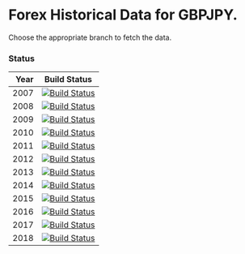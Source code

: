 # Forex Historical Data for GBPJPY.

Choose the appropriate branch to fetch the data.

### Status

| Year | Build Status |
| ----:|:------------:|
| 2007 | [![Build Status](https://api.travis-ci.org/FX-Data/FX-Data-GBPJPY-DS.svg?branch=2007)](https://travis-ci.org/FX-Data/FX-Data-GBPJPY-DS/branches) |
| 2008 | [![Build Status](https://api.travis-ci.org/FX-Data/FX-Data-GBPJPY-DS.svg?branch=2008)](https://travis-ci.org/FX-Data/FX-Data-GBPJPY-DS/branches) |
| 2009 | [![Build Status](https://api.travis-ci.org/FX-Data/FX-Data-GBPJPY-DS.svg?branch=2009)](https://travis-ci.org/FX-Data/FX-Data-GBPJPY-DS/branches) |
| 2010 | [![Build Status](https://api.travis-ci.org/FX-Data/FX-Data-GBPJPY-DS.svg?branch=2010)](https://travis-ci.org/FX-Data/FX-Data-GBPJPY-DS/branches) |
| 2011 | [![Build Status](https://api.travis-ci.org/FX-Data/FX-Data-GBPJPY-DS.svg?branch=2011)](https://travis-ci.org/FX-Data/FX-Data-GBPJPY-DS/branches) |
| 2012 | [![Build Status](https://api.travis-ci.org/FX-Data/FX-Data-GBPJPY-DS.svg?branch=2012)](https://travis-ci.org/FX-Data/FX-Data-GBPJPY-DS/branches) |
| 2013 | [![Build Status](https://api.travis-ci.org/FX-Data/FX-Data-GBPJPY-DS.svg?branch=2013)](https://travis-ci.org/FX-Data/FX-Data-GBPJPY-DS/branches) |
| 2014 | [![Build Status](https://api.travis-ci.org/FX-Data/FX-Data-GBPJPY-DS.svg?branch=2014)](https://travis-ci.org/FX-Data/FX-Data-GBPJPY-DS/branches) |
| 2015 | [![Build Status](https://api.travis-ci.org/FX-Data/FX-Data-GBPJPY-DS.svg?branch=2015)](https://travis-ci.org/FX-Data/FX-Data-GBPJPY-DS/branches) |
| 2016 | [![Build Status](https://api.travis-ci.org/FX-Data/FX-Data-GBPJPY-DS.svg?branch=2016)](https://travis-ci.org/FX-Data/FX-Data-GBPJPY-DS/branches) |
| 2017 | [![Build Status](https://api.travis-ci.org/FX-Data/FX-Data-GBPJPY-DS.svg?branch=2017)](https://travis-ci.org/FX-Data/FX-Data-GBPJPY-DS/branches) |
| 2018 | [![Build Status](https://api.travis-ci.org/FX-Data/FX-Data-GBPJPY-DS.svg?branch=2018)](https://travis-ci.org/FX-Data/FX-Data-GBPJPY-DS/branches) |
